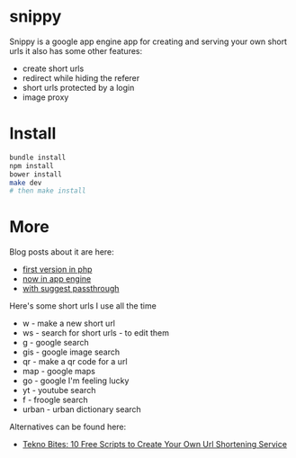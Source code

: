 # snippy

Snippy is a google app engine app for creating and serving your own short urls
it also has some other features:

* create short urls
* redirect while hiding the referer
* short urls protected by a login
* image proxy

# Install

```bash
bundle install
npm install
bower install
make dev
# then make install
```

# More

Blog posts about it are here:

* [first version in php](http://blog.wtwf.com/2006/08/snippy-urls.php)
* [now in app engine](http://blog.wtwf.com/2010/04/snippy-urls-in-app-engine.html)
* [with suggest passthrough](http://blog.wtwf.com/2010/05/adding-suggest-passthrough-to-snippy.html)

Here's some short urls I use all the time

* w - make a new short url
* ws - search for short urls - to edit them
* g - google search
* gis - google image search
* qr - make a qr code for a url
* map - google maps
* go - google I'm feeling lucky
* yt - youtube search
* f - froogle search
* urban - urban dictionary search

Alternatives can be found here:

* [Tekno Bites: 10 Free Scripts to Create Your Own Url Shortening Service](http://www.teknobites.com/2009/04/16/10-free-scripts-to-create-your-own-url-shortening-service/)
